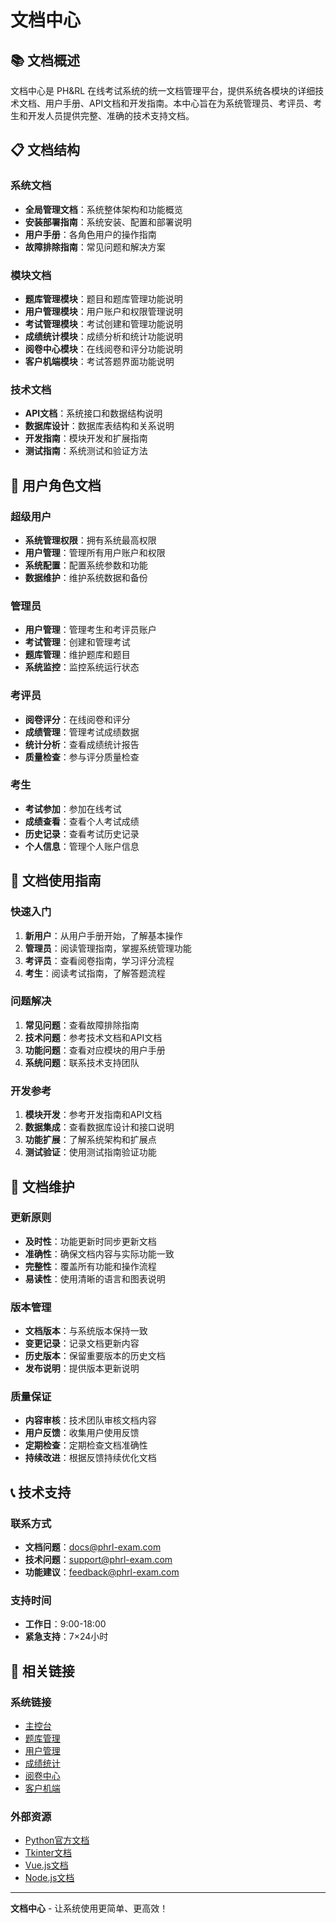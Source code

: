 # 文档中心

## 📚 文档概述

文档中心是 PH&RL 在线考试系统的统一文档管理平台，提供系统各模块的详细技术文档、用户手册、API文档和开发指南。本中心旨在为系统管理员、考评员、考生和开发人员提供完整、准确的技术支持文档。

## 📋 文档结构

### 系统文档
- **全局管理文档**：系统整体架构和功能概览
- **安装部署指南**：系统安装、配置和部署说明
- **用户手册**：各角色用户的操作指南
- **故障排除指南**：常见问题和解决方案

### 模块文档
- **题库管理模块**：题目和题库管理功能说明
- **用户管理模块**：用户账户和权限管理说明
- **考试管理模块**：考试创建和管理功能说明
- **成绩统计模块**：成绩分析和统计功能说明
- **阅卷中心模块**：在线阅卷和评分功能说明
- **客户机端模块**：考试答题界面功能说明

### 技术文档
- **API文档**：系统接口和数据结构说明
- **数据库设计**：数据库表结构和关系说明
- **开发指南**：模块开发和扩展指南
- **测试指南**：系统测试和验证方法

## 🎯 用户角色文档

### 超级用户
- **系统管理权限**：拥有系统最高权限
- **用户管理**：管理所有用户账户和权限
- **系统配置**：配置系统参数和功能
- **数据维护**：维护系统数据和备份

### 管理员
- **用户管理**：管理考生和考评员账户
- **考试管理**：创建和管理考试
- **题库管理**：维护题库和题目
- **系统监控**：监控系统运行状态

### 考评员
- **阅卷评分**：在线阅卷和评分
- **成绩管理**：管理考试成绩数据
- **统计分析**：查看成绩统计报告
- **质量检查**：参与评分质量检查

### 考生
- **考试参加**：参加在线考试
- **成绩查看**：查看个人考试成绩
- **历史记录**：查看考试历史记录
- **个人信息**：管理个人账户信息

## 📖 文档使用指南

### 快速入门
1. **新用户**：从用户手册开始，了解基本操作
2. **管理员**：阅读管理指南，掌握系统管理功能
3. **考评员**：查看阅卷指南，学习评分流程
4. **考生**：阅读考试指南，了解答题流程

### 问题解决
1. **常见问题**：查看故障排除指南
2. **技术问题**：参考技术文档和API文档
3. **功能问题**：查看对应模块的用户手册
4. **系统问题**：联系技术支持团队

### 开发参考
1. **模块开发**：参考开发指南和API文档
2. **数据集成**：查看数据库设计和接口说明
3. **功能扩展**：了解系统架构和扩展点
4. **测试验证**：使用测试指南验证功能

## 🔧 文档维护

### 更新原则
- **及时性**：功能更新时同步更新文档
- **准确性**：确保文档内容与实际功能一致
- **完整性**：覆盖所有功能和操作流程
- **易读性**：使用清晰的语言和图表说明

### 版本管理
- **文档版本**：与系统版本保持一致
- **变更记录**：记录文档更新内容
- **历史版本**：保留重要版本的历史文档
- **发布说明**：提供版本更新说明

### 质量保证
- **内容审核**：技术团队审核文档内容
- **用户反馈**：收集用户使用反馈
- **定期检查**：定期检查文档准确性
- **持续改进**：根据反馈持续优化文档

## 📞 技术支持

### 联系方式
- **文档问题**：docs@phrl-exam.com
- **技术问题**：support@phrl-exam.com
- **功能建议**：feedback@phrl-exam.com

### 支持时间
- **工作日**：9:00-18:00
- **紧急支持**：7×24小时

## 🔗 相关链接

### 系统链接
- [主控台](../main_console.py)
- [题库管理](../question_bank/)
- [用户管理](../user_management/)
- [成绩统计](../score_statistics/)
- [阅卷中心](../grading_center/)
- [客户机端](../client/)

### 外部资源
- [Python官方文档](https://docs.python.org/)
- [Tkinter文档](https://docs.python.org/3/library/tkinter.html)
- [Vue.js文档](https://vuejs.org/guide/)
- [Node.js文档](https://nodejs.org/docs/)

---

**文档中心** - 让系统使用更简单、更高效！ 